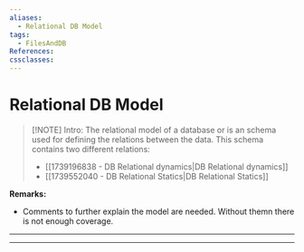 ```yaml
---
aliases:
  - Relational DB Model
tags:
  - FilesAndDB
References: 
cssclasses:
---
```

# Relational DB Model

> [!NOTE] Intro: 
> The relational model of a database or is an schema used for defining the relations between the data. This schema contains two different relations: 
> + [[1739196838 - DB Relational dynamics|DB Relational dynamics]]
> + [[1739552040 - DB Relational Statics|DB Relational Statics]]

**Remarks:**
+ Comments to further explain the model are needed. Without themn there is not enough coverage. 


--- 


***